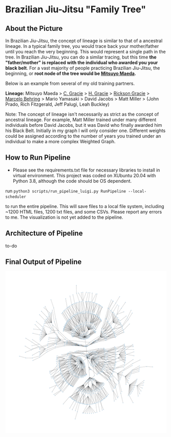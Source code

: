# Brazilian Jiu-Jitsu "Family Tree"

## About the Picture

In Brazilian Jiu-Jitsu, the concept of lineage is similar to that of a ancestral lineage. In a typical family tree, you would trace back your mother/father until you reach the very beginning. This would represent a single path in the tree. In Brazilian Jiu-Jitsu, you can  do a similar tracing, but this time **the "father/mother" is replaced with the individual who awarded you your black belt**. For a vast majority of people practicing Brazilian Jiu-Jitsu, the beginning, or **root node of the tree would be [Mitsuyo Maeda](https://en.wikipedia.org/wiki/Mitsuyo_Maeda).**

Below is an example from several of my old training partners.

**Lineage:** Mitsuyo Maeda > [C. Gracie](https://www.bjjheroes.com/bjj-fighters/carlos-gracie-sr-profile) > [H. Gracie](https://www.bjjheroes.com/bjj-fighters/helio-gracie) > [Rickson Gracie](https://www.bjjheroes.com/bjj-fighters/rickson-gracie-facts-and-bio) > [Marcelo Behring](https://www.bjjheroes.com/bjj-fighters/marcelo-behring) > Mario Yamasaki > David Jacobs > Matt Miller > (John Prado, Rich Fitzgerald, Jeff Palugi, Leah Buckley) 

Note: The concept of lineage isn't necessarily as strict as the concept of ancestral lineage. For example, Matt Miller trained under many different individuals before David Jacobs, but it was David who finally awarded him his Black Belt. Initially in my graph I will only consider one. Different weights could be assigned according to the number of years you trained under an individual to make a more complex Weighted Graph. 

## How to Run Pipeline

- Please see the requirements.txt file for necessary libraries to install in virtual environment. This project was coded on XUbuntu 20.04 with Python 3.8, although the code should be OS dependent.

run `python3 scripts/run_pipeline_luigi.py RunPipeline --local-scheduler`

to run the entire pipeline. This will save files to a local file system, including ~1200 HTML files, 1200 txt files, and some CSVs. Please report any errors to me. The visualization is not yet added to the pipeline.

## Architecture of Pipeline

to-do

## Final Output of Pipeline
![](hierarchy_kk.png)
